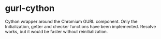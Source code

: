 # gurl-cython
Cython wrapper around the Chromium GURL component.
Only the Initialization, getter and checker functions have been implemented. Resolve works, but it would be faster without reinitialization.
